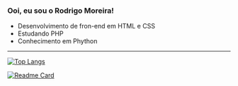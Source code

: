  ### Ooi, eu sou o Rodrigo Moreira!

- Desenvolvimento de fron-end em HTML e CSS
- Estudando PHP
- Conhecimento em Phython

******

[![Top Langs](https://github-readme-stats.vercel.app/api/top-langs/?username=rodrigomoreiraa&size_weight=1&layout=compact&locale=pt-br&hide_border=true&card_width=400px&bg_color=DEG,0d1117,30363d&title_color=2f81f7&text_color=C2D1AE&ring_color=000&)](https://github.com/rodrigomoreiraa/github-readme-stats) 


 
 [![Readme Card](https://github-readme-stats.vercel.app/api/pin/?username=rodrigomoreiraa&repo=Camara-Links&locale=pt-br&hide_border=true&bg_color=DEG,0d1117,30363d&title_color=2f81f7&text_color=C2D1AE&icon_color=005ad8&)](https://github.com/anuraghazra/github-readme-stats)                      
